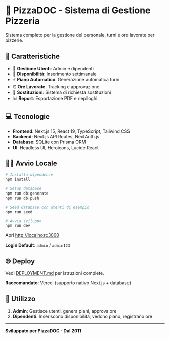 # 🍕 PizzaDOC - Sistema di Gestione Pizzeria

Sistema completo per la gestione del personale, turni e ore lavorate per pizzerie.

## 🚀 Caratteristiche

- 👥 **Gestione Utenti**: Admin e dipendenti
- 📅 **Disponibilità**: Inserimento settimanale 
- ⚡ **Piano Automatico**: Generazione automatica turni
- ⏰ **Ore Lavorate**: Tracking e approvazione
- 🔄 **Sostituzioni**: Sistema di richiesta sostituzioni
- 📊 **Report**: Esportazione PDF e riepiloghi

## 💻 Tecnologie

- **Frontend**: Next.js 15, React 19, TypeScript, Tailwind CSS
- **Backend**: Next.js API Routes, NextAuth.js
- **Database**: SQLite con Prisma ORM
- **UI**: Headless UI, Heroicons, Lucide React

## 🏃‍♂️ Avvio Locale

```bash
# Installa dipendenze
npm install

# Setup database
npm run db:generate
npm run db:push

# Seed database con utenti di esempio
npm run seed

# Avvia sviluppo
npm run dev
```

Apri [http://localhost:3000](http://localhost:3000)

**Login Default**: `admin` / `admin123`

## 🌐 Deploy

Vedi [DEPLOYMENT.md](./DEPLOYMENT.md) per istruzioni complete.

**Raccomandato**: Vercel (supporto nativo Next.js + database)

## 📱 Utilizzo

1. **Admin**: Gestisce utenti, genera piani, approva ore
2. **Dipendenti**: Inseriscono disponibilità, vedono piano, registrano ore

---

**Sviluppato per PizzaDOC - Dal 2011**
